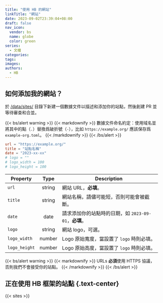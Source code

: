 ```yaml
---
title: "使用 HB 的網站"
linkTitle: "網站"
date: 2023-09-02T23:39:04+08:00
draft: false
nav_icon:
  vendor: bs
  name: globe
  color: green
series:
  - 文檔
categories:
tags:
images:
authors:
  - HB
---
```


## 如何添加我的網站？

於 [/data/sites/](https://github.com/hbstack/site/blob/main/data/sites/) 目錄下新建一個數據文件以描述和添加你的站點，然後創建 PR 並等待審查和合並。

{{< bs/alert warning >}}
{{< markdownify >}}
數據文件命名約定：使用域名並將其中的點（`.`）替換爲破折號（`-`），比如 `https://example.org/` 應該保存爲 `example-org.toml`。
{{< /markdownify >}}
{{< /bs/alert >}}

```toml
url = "https://example.org/"
title = "站點名稱"
date = "2023-xx-xx"
# logo = ""
# logo_width = 100
# logo_height = 100
```

| Property | Type | Description |
| -------- | :--: | ----------- |
| `url` | string | 網站 URL，**必填**。 |
| `title` | string | 網站名稱，請儘可能短，否則可能會被截斷。 |
| `date` | date | 請求添加你的站點時的日期，如 `2023-09-01`，**必填**。 |
| `logo` | string | 網站 logo，可選。|
| `logo_width` | number | Logo 原始寬度，當設置了 `logo` 時則必填。 |
| `logo_height` | number | Logo 原始高度，當設置了 `logo` 時則必填。 |

{{< bs/alert warning >}}
{{< markdownify >}}
URLs **必須**使用 HTTPS 協議，否則我們不會接受你的站點。
{{< /markdownify >}}
{{< /bs/alert >}}

## 正在使用 HB 框架的站點 {.text-center}

{{< sites >}}
